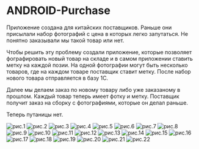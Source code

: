 # ANDROID-Purchase


Приложение создана для китайских поставщиков.
Раньше они присылали набор фотографий с цена в которых легко запутаться. Не понятно заказывали мы такой товар или нет. 

Чтобы решить эту проблему создали приложение, которые позволяет фографировать новый товар на складе и в самом приложении ставить метку на каждой позии.
На одной фотографии могут быть несколько товаров, где на каждом товаре поставщик ставит метку. После набор нового товара отправляется в базу 1С.

Далее мы делаем заказ по новому товару либо уже заказаному в прошлом. Каждый товар теперь имеет фотку и метку.
Поставщик получит заказ на сборку с фотографиями, которые он делал раньше.

Теперь путаницы нет.



![рис.1](img/1.jpg)
![рис.2](img/2.jpg)
![рис.3](img/3.jpg)
![рис.4](img/4.jpg)
![рис.5](img/5.jpg)
![рис.6](img/6.jpg)
![рис.7](img/7.jpg)
![рис.8](img/8.jpg)
![рис.9](img/9.jpg)
![рис.10](img/10.jpg)
![рис.11](img/11.jpg)
![рис.12](img/12.jpg)
![рис.13](img/13.jpg)
![рис.14](img/14.jpg)
![рис.15](img/15.jpg)
![рис.16](img/16.jpg)
![рис.17](img/17.jpg)
![рис.18](img/18.jpg)
![рис.19](img/19.jpg)
![рис.20](img/20.jpg)
![рис.21](img/21.jpg)
![рис.22](img/22.jpg)
